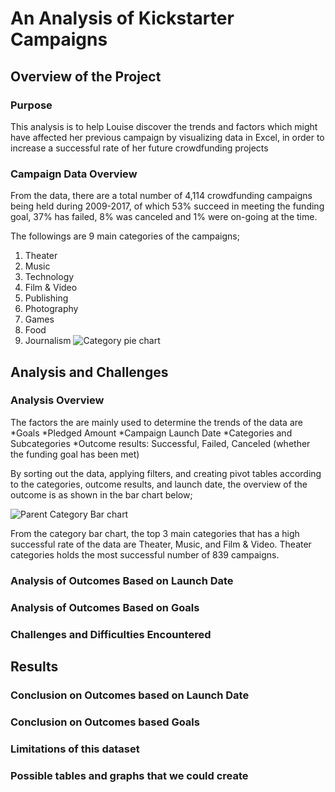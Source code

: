 # An Analysis of Kickstarter Campaigns
## Overview of the Project
### Purpose
This analysis is to help Louise discover the trends and factors which might have affected her previous campaign by visualizing data in Excel, in order to increase a successful rate of her future crowdfunding projects
### Campaign Data Overview
From the data, there are a total number of 4,114 crowdfunding campaigns being held during 2009-2017, of which 53% succeed in meeting the funding goal, 37% has failed, 8% was canceled and 1% were on-going at the time.

The followings are 9 main categories of the campaigns;
1. Theater 
2. Music 
3. Technology 
4. Film & Video 
5. Publishing
6. Photography
7. Games 
8. Food 
9. Journalism 
![Category pie chart](to-be-added)

## Analysis and Challenges

### Analysis Overview
The factors the are mainly used to determine the trends of the data are
*Goals
*Pledged Amount
*Campaign Launch Date
*Categories and Subcategories
*Outcome results: Successful, Failed, Canceled (whether the funding goal has been met)

By sorting out the data, applying filters, and creating pivot tables according to the categories, outcome results, and launch date, the overview of the outcome is as shown in the bar chart below;

![Parent Category Bar chart](to-be-added)

From the category bar chart, the top 3 main categories that has a high successful rate of the data are Theater, Music, and Film & Video. Theater categories holds the most successful number of 839 campaigns.

### Analysis of Outcomes Based on Launch Date


### Analysis of Outcomes Based on Goals

### Challenges and Difficulties Encountered


## Results
### Conclusion on Outcomes based on Launch Date

### Conclusion on Outcomes based Goals

### Limitations of this dataset

### Possible tables and graphs that we could create